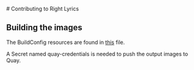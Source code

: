 # Contributing to Right Lyrics

## Building the images

The BuildConfig resources are found in [this](builds.yaml) file.

A Secret named quay-credentials is needed to push the output images to Quay.
